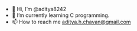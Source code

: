 - 👋 Hi, I’m @aditya8242
- 🌱 I’m currently learning C programming.
- 📫 How to reach me aditya.h.chavan@gmail.com

<!---
aditya8242/aditya8242 is a ✨ special ✨ repository because its `README.md` (this file) appears on your GitHub profile.
You can click the Preview link to take a look at your changes.
--->
